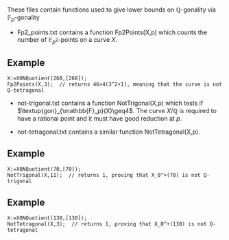 These files contain functions used to give lower bounds on $\mathbb{Q}$-gonality via $\mathbb{F}_p$-gonality

- Fp2_points.txt contains a function Fp2Points(X,p) which counts the number of $\mathbb{F}_{p^2}$-points on a curve $X$.

## Example
```magma
X:=X0NQuotient(268,[268]);
Fp2Points(X,3);  // returns 46>4(3^2+1), meaning that the curve is not Q-tetragonal
```

- not-trigonal.txt contains a function NotTrigonal(X,p) which tests if $\textup{gon}_{\mathbb{F}_p}(X)\geq4$. The curve $X/\mathbb{Q}$ is required to have a rational point and it must have good reduction at $p$.

- not-tetragonal.txt contains a similar function NotTetragonal(X,p).

## Example
```magma
X:=X0NQuotient(70,[70]);
NotTrigonal(X,11);  // returns 1, proving that X_0^+(70) is not Q-trigonal 
```

## Example
```magma
X:=X0NQuotient(130,[130]);
NotTetragonal(X,3);  // returns 1, proving that X_0^+(130) is not Q-tetragonal
```
